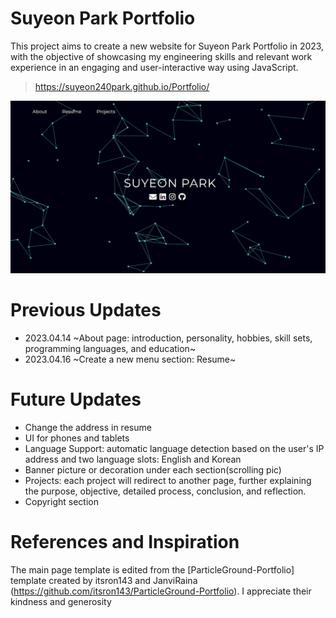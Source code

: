 # Suyeon Park Portfolio

This project aims to create a new website for Suyeon Park Portfolio in 2023, with the objective of showcasing my engineering skills and relevant work experience in an engaging and user-interactive way using JavaScript.

> https://suyeon240park.github.io/Portfolio/

<img src="assets/images/website.jpg"/>

# Previous Updates
- 2023.04.14 ~About page: introduction, personality, hobbies, skill sets, programming languages, and education~
- 2023.04.16 ~Create a new menu section: Resume~

# Future Updates
- Change the address in resume
- UI for phones and tablets
- Language Support: automatic language detection based on the user's IP address and two language slots: English and Korean
- Banner picture or decoration under each section(scrolling pic)
- Projects: each project will redirect to another page, further explaining the purpose, objective, detailed process, conclusion, and reflection.
- Copyright section

# References and Inspiration

The main page template is edited from the [ParticleGround-Portfolio] template created by itsron143 and JanviRaina (https://github.com/itsron143/ParticleGround-Portfolio). I appreciate their kindness and generosity
